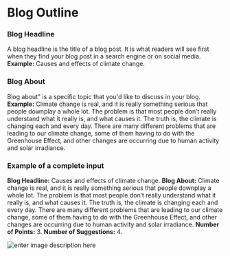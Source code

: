 ﻿# Blog Outline
### Blog Headline

A blog headline is the title of a blog post. It is what readers will see first when they find your blog post in a search engine or on social media.
**Example:** Causes and effects of climate change.

### Blog About

Blog about" is a specific topic that you'd like to discuss in your blog.
**Example:** Climate change is real, and it is really something serious that people downplay a whole lot. The problem is that most people don’t really understand what it really is, and what causes it. The truth is, the climate is changing each and every day. There are many different problems that are leading to our climate change, some of them having to do with the Greenhouse Effect, and other changes are occurring due to human activity and solar irradiance.

### **Example of a complete input**

**Blog Headline:** Causes and effects of climate change.
**Blog About:** Climate change is real, and it is really something serious that people downplay a whole lot. The problem is that most people don’t really understand what it really is, and what causes it. The truth is, the climate is changing each and every day. There are many different problems that are leading to our climate change, some of them having to do with the Greenhouse Effect, and other changes are occurring due to human activity and solar irradiance.
**Number of Points:** 3.
**Number of Suggestions:**  4.

![enter image description here](https://copywriterpro-ai-tools.s3.amazonaws.com/Blog-Outline.jpg)
